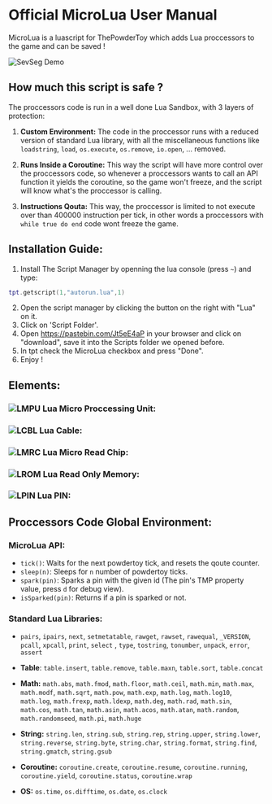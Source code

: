 # Official MicroLua User Manual

MicroLua is a luascript for ThePowderToy which adds Lua proccessors to the game and can be saved !

![SevSeg Demo](https://raw.githubusercontent.com/RamiLego4Game/TPTMicroLua/master/MicroLua%201.gif "SevenSegment display driven by a MicroLua Proccessor")

## How much this script is safe ?

The proccessors code is run in a well done Lua Sandbox, with 3 layers of protection:

1. **Custom Environment:** The code in the proccessor runs with a reduced version of standard Lua library, 
with all the miscellaneous functions like `loadstring`, `load`, `os.execute`, `os.remove`, `io.open`, ... removed.

2. **Runs Inside a Coroutine:** This way the script will have more control over the proccessors code, so whenever a proccessors wants to call an API function it yields the coroutine, so the game won't freeze, and the script will know what's the proccessor is calling.

3. **Instructions Qouta:** This way, the proccessor is limited to not execute over than 400000 instruction per tick, in other words a proccessors with `while true do end` code wont freeze the game.

## Installation Guide:
1. Install The Script Manager by openning the lua console (press `~`) and type:
```lua
tpt.getscript(1,"autorun.lua",1)
```

2. Open the script manager by clicking the button on the right with "Lua" on it.
3. Click on 'Script Folder'.
4. Open https://pastebin.com/Jt5eE4aP in your browser and click on "download", save it into the Scripts folder we opened before.
5. In tpt check the MicroLua checkbox and press "Done".
6. Enjoy !

## Elements:

### ![LMPU](https://raw.githubusercontent.com/RamiLego4Game/TPTMicroLua/master/LMPU.png "LMPU") Lua Micro Proccessing Unit:

### ![LCBL](https://raw.githubusercontent.com/RamiLego4Game/TPTMicroLua/master/LCBL.png "LCBL") Lua Cable:

### ![LMRC](https://raw.githubusercontent.com/RamiLego4Game/TPTMicroLua/master/LMRC.png "LMRC") Lua Micro Read Chip:

### ![LROM](https://raw.githubusercontent.com/RamiLego4Game/TPTMicroLua/master/LROM.png "LROM") Lua Read Only Memory:

### ![LPIN](https://raw.githubusercontent.com/RamiLego4Game/TPTMicroLua/master/LPIN.png "LPIN") Lua PIN:

## Proccessors Code Global Environment:

### MicroLua API:

* `tick()`: Waits for the next powdertoy tick, and resets the qoute counter.
* `sleep(n)`: Sleeps for `n` number of powdertoy ticks.
* `spark(pin)`: Sparks a pin with the given id (The pin's TMP property value, press `d` for debug view).
* `isSparked(pin)`: Returns if a pin is sparked or not.

### Standard Lua Libraries:

* `pairs`, `ipairs`, `next`, `setmetatable`, `rawget`, `rawset`, `rawequal`, `_VERSION`, `pcall`, `xpcall`, `print`, `select` , `type`, `tostring`, `tonumber`, `unpack`, `error`, `assert`

* **Table**:
`table.insert`, `table.remove`, `table.maxn`, `table.sort`, `table.concat`

* **Math:**
`math.abs`, `math.fmod`, `math.floor`, `math.ceil`, `math.min`, `math.max`, `math.modf`, `math.sqrt`, `math.pow`, `math.exp`, `math.log`, `math.log10`, `math.log`, `math.frexp`, `math.ldexp`, `math.deg`, `math.rad`, `math.sin`, `math.cos`, `math.tan`, `math.asin`, `math.acos`, `math.atan`, `math.random`, `math.randomseed`, `math.pi`, `math.huge`
 
 * **String:**
`string.len`, `string.sub`, `string.rep`, `string.upper`, `string.lower`, `string.reverse`, `string.byte`, `string.char`, `string.format`, `string.find`, `string.gmatch`, `string.gsub`
 
 * **Coroutine:**
`coroutine.create`, `coroutine.resume`, `coroutine.running`, `coroutine.yield`, `coroutine.status`, `coroutine.wrap`
 
 * **OS:**
`os.time`, `os.difftime`, `os.date`, `os.clock`

